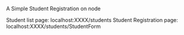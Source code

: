 A Simple Student Registration on node

Student list page: localhost:XXXX/students
Student Registration page: localhost:XXXX/students/StudentForm